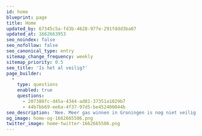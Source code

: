 ```yaml
---
id: home
blueprint: page
title: Home
updated_by: 67345c5a-fd3b-4628-977e-291fddd3ba07
updated_at: 1662663953
seo_noindex: false
seo_nofollow: false
seo_canonical_type: entry
sitemap_change_frequency: weekly
sitemap_priority: 0.5
seo_title: 'Is het al veilig?'
page_builder:
  -
    type: questions
    enabled: true
    questions:
      - 207388fc-d45a-4344-ad81-37351a1029b7
      - 44b7bb69-ee6a-4f37-97d5-be452400044b
seo_description: 'Nee. Meer gas winnen in Groningen is nog niet veilig. Dat is het, volgens de huidige versterkingsplannen, pas in 2028.'
og_image: home-og-1662665506.png
twitter_image: home-twitter-1662665506.png
---
```

